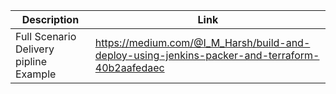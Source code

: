 |Description|Link|
|---------|---------|
|Full Scenario Delivery pipline Example |https://medium.com/@I_M_Harsh/build-and-deploy-using-jenkins-packer-and-terraform-40b2aafedaec|

